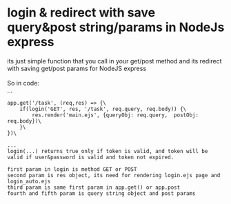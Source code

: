 # login & redirect with save query&post string/params in NodeJs express
its just simple function that you call in your get/post method and its redirect with saving get/post params
for NodeJS express \
\
So in code:\
...
```
app.get('/task', (req,res) => {\
    if(login('GET', res, '/task', req.query, req.body)) {\
        res.render('main.ejs', {queryObj: req.query,  postObj: req.body})\
    }\
})\

...
login(...) returns true only if token is valid, and token will be valid if user&password is valid and token not expired.

first param in login is method GET or POST
second param is res object, its need for rendering login.ejs page and login_auto.ejs
third param is same first param in app.get() or app.post
fourth and fifth param is query string object and post params
```
